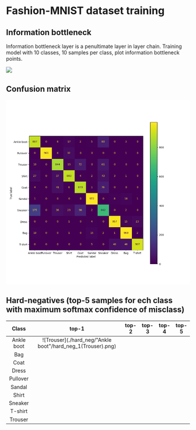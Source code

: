 # Fashion-MNIST dataset training

## Information bottleneck

Information bottleneck layer is a penultimate layer in layer chain.
Training model with 10 classes, 10 samples per class, plot information bottleneck points.

<img src="information_bottleneck.gif" width="650"/>

## Confusion matrix

<img src="confusion_matrix.png" width="650"/>

## Hard-negatives (top-5 samples for ech class with maximum softmax confidence of misclass)

|    Class   |                            top-1                            | top-2 | top-3 | top-4 | top-5 |
|:----------:|:-----------------------------------------------------------:|:-----:|:-----:|:-----:|:-----:|
| Ankle boot | ![Trouser](./hard_neg/"Ankle boot"/hard_neg_1(Trouser).png) |       |       |       |       |
|     Bag    |                                                             |       |       |       |       |
|    Coat    |                                                             |       |       |       |       |
|    Dress   |                                                             |       |       |       |       |
|  Pullover  |                                                             |       |       |       |       |
|   Sandal   |                                                             |       |       |       |       |
|    Shirt   |                                                             |       |       |       |       |
|   Sneaker  |                                                             |       |       |       |       |
|   T-shirt  |                                                             |       |       |       |       |
|   Trouser  |                                                             |       |       |       |       |
